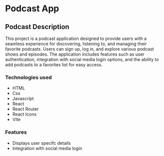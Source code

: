 # Podcast App

## Podcast Description
This project is a podcast application designed to provide users with a seamless experience for discovering, listening to, and managing their favorite podcasts. Users can sign up, log in, and explore various podcast shows and episodes. The application includes features such as user authentication, integration with social media login options, and the ability to add podcasts to a favorites list for easy access.

### Technologies used
- HTML
- Css
- Javascript
- React
- React Router
- React Icons
- Vite

### Features
- Displays user specifc details
- Integration with social media login


